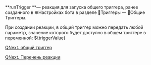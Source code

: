 
**runTrigger **— реакция для запуска общего триггера, ранее созданного в ⚙️Настройках бота в разделе 🔗Триггеры — 🔗Общие Триггеры.



При создании реакции, в общий триггер можно передать любой параметр, значение которого будет доступно в общем триггере в переменной: ${triggerValue}



[QNext. общий триггер](/docs-test/ph/QNext-Global-and-Base-Trigger-03-18#%D0%9E%D0%B1%D1%89%D0%B8%D0%B9-%D0%A2%D1%80%D0%B8%D0%B3%D0%B3%D0%B5%D1%80)

[QNext. Перечень реакции](/docs-test/ph/QNext-admin-reaction-about-05-01)
